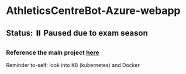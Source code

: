# AthleticsCentreBot-Azure-webapp
## Status: ⏸️ Paused due to exam season
### Reference the main project [here](https://github.com/Robert336/AthleticsCentreBot)

Reminder to-self: look into K8 (kubernetes) and Docker


